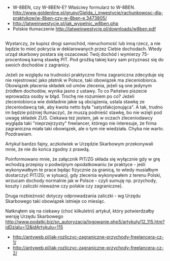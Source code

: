 - W-8BEN, czy W-8BEN-E? Właściwy formularz to W-8BEN. http://www.goldenline.pl/grupy/Gielda_i_inwestycje/rachunkowosc-dla-praktykow/w-8ben-czy-w-8ben-e,3473805/
- http://latweinwestycje.pl/jak_wypelnic_w8ben.php
- Polskie tłumaczenie http://latweinwestycje.pl/downloads/w8ben.pdf

##

Wystarczy, że kupisz drogi samochód, nieruchomość lub inną rzecz, a nie będzie to mieć pokrycia w deklarowanych przez Ciebie dochodach. Wtedy urząd skarbowy postara się oszacować Twój dochód i wymierzy 75-procentową karną stawkę PIT. Pod groźbą takiej kary sam przyznasz się do swoich dochodów z zagranicy.

Jeżeli ze względu na trudności praktyczne firma zagraniczna zdecyduje się nie rejestrować jako płatnik w Polsce, taki obowiązek ma zleceniobiorca. Obowiązek płacenia składek od umów zlecenia, jeżeli są one jedynym źródłem dochodów, wynika jasno z ustawy. To co Państwo piszecie wprowadza osoby w błąd. Trochę nie rozumiem po co? Jeżeli zleceniobiorca wie dokładnie jakie są obciążenia, ustala stawkę ze zleceniodawcą tak, aby kwota netto była "satysfakcjonująca". A tak, trudno im będzie później tłumaczyć, że muszą podnieść stawkę, bo nie wzięli pod uwagę składek ZUS. Ciekawa też jestem, jak w oczach zleceniodawcy wygląda taki "nieprzejrzysty" freelancer, którego nie interesuje, że firma zagraniczna miała taki obowiązek, ale o tym nie wiedziała. Chyba nie warto. Pozdrawiam.


Artykuł bardzo fajny, aczkolwiek w Urzędzie Skarbowym przekonywali mnie, że nie do końca zgodny z prawdą.

Poinformowano mnie, że załącznik PIT/ZG składa się wyłącznie gdy w grę wchodzą przepisy o podwójnym opodatkowaniu (w praktyce - jeśli wykonywałbym te prace będąc fizycznie za granicą, to wtedy musiałbym dostarczyć PIT/ZG; w sytuacji, gdy zlecenia wykonywałem z terenu Polski, wrzucam dochody normalnie jak w Polsce - czyli sumuję np. przychody, koszty i zaliczki nieważne czy polskie czy zagraniczne).

Druga rozbieżność dotyczy odprowadzania zaliczki - wg Urzędu Skarbowego taki obowiązek istnieje co miesiąc.

Natknąłem się na ciekawy (choć kilkuletni) artykuł, który potwierdzałby wersję Urzędu Skarbowego http://www.podatki.biz/sn_autoryzacja/logowanie.php5/artykuly/12_115.htm?idDzialu=12&idArtykulu=115

- http://antyweb.pl/jak-rozliczyc-zagraniczne-przychody-freelancera-cz-1/
- http://antyweb.pl/jak-rozliczyc-zagraniczne-przychody-freelancera-cz-2/
